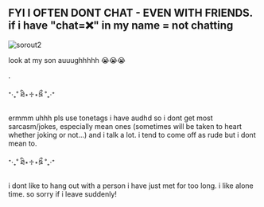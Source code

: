 
## FYI I OFTEN DONT CHAT - **EVEN WITH FRIENDS**. if i have "chat=❌" in my name = not chatting
![sorout2](https://github.com/user-attachments/assets/2fe11792-576c-444e-a87b-54a519761707)

look at my son auuughhhhh 😭😭😭

.

⁺‧₊˚ ཐི⋆♱⋆ཋྀ ˚₊‧⁺

ermmm uhhh pls use tonetags i have audhd so i dont get most sarcasm/jokes, especially mean ones (sometimes will be taken to heart whether joking or not...) and i talk a lot. i tend to come off as rude but i dont mean to.

⁺‧₊˚ ཐི⋆♱⋆ཋྀ ˚₊‧⁺

i dont like to hang out with a person i have just met for too long. i like alone time. so sorry if i leave suddenly!
